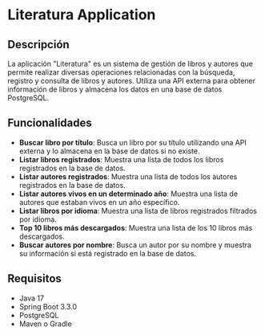 # Literatura Application

## Descripción

La aplicación "Literatura" es un sistema de gestión de libros y autores que permite realizar diversas operaciones relacionadas con la búsqueda, registro y consulta de libros y autores. Utiliza una API externa para obtener información de libros y almacena los datos en una base de datos PostgreSQL.

## Funcionalidades

- **Buscar libro por título**: Busca un libro por su título utilizando una API externa y lo almacena en la base de datos si no existe.
- **Listar libros registrados**: Muestra una lista de todos los libros registrados en la base de datos.
- **Listar autores registrados**: Muestra una lista de todos los autores registrados en la base de datos.
- **Listar autores vivos en un determinado año**: Muestra una lista de autores que estaban vivos en un año específico.
- **Listar libros por idioma**: Muestra una lista de libros registrados filtrados por idioma.
- **Top 10 libros más descargados**: Muestra una lista de los 10 libros más descargados.
- **Buscar autores por nombre**: Busca un autor por su nombre y muestra su información si está registrado en la base de datos.

## Requisitos

- Java 17
- Spring Boot 3.3.0
- PostgreSQL
- Maven o Gradle
